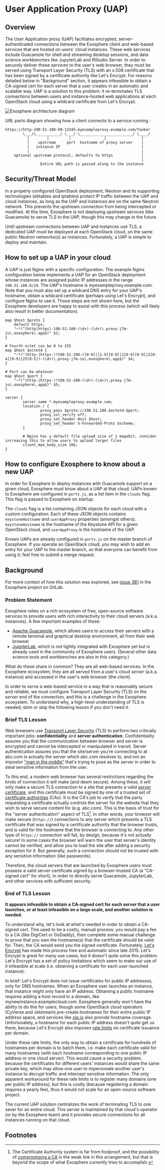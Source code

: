 # User Application Proxy (UAP)

## Overview

The User Application proxy (UAP) facilitates encrypted, server-authenticated connections between the Exosphere client and web-based services that are hosted on users' cloud instances. These web services include Guacamole for shell and streaming desktop sessions, and data science workbenches like JupyterLab and RStudio Server. In order to securely deliver these services to the user's web browser, they must be served using Transport Layer Security (TLS) with an x.509 certificate that has been signed by a certificate authority like Let's Encrypt. For reasons detailed below in "Background" section, it appears infeasible to obtain a CA-signed cert for each server that a user creates in an automatic and scalable way. UAP is a solution to this problem: it re-terminates TLS connections between users and instance-hosted web applications at each OpenStack cloud using a wildcard certificate from Let's Encrypt.

![Exosphere architecture diagram](architecture.png)

URL parts diagram showing how a client connects to a service running :
```
https://http-198-51-100-99-12345.myexampleproxy.example.com/foobar
        \___/\___________/ \___/ \________________________/ \____/
          |        |         |               |                |
          |    upstream     port  hostname of proxy server    |
          |   instance IP                                     |
          |                                                   |
    optional upstream protocol, defaults to https             |
                                                              |
                Entire URL path is passed along to the instance
```


## Security/Threat Model

In a properly configured OpenStack deployment, Neutron and its supporting technologies (ebtables and iptables) protect IP traffic between the UAP and cloud instances, as long as the UAP and instances are on the same Neutron network. This prevents the upstream connection from being intercepted or modified.  At this time, Exosphere is not deploying upstream services (like Guacamole) to serve TLS to the UAP, though this may change in the future.

Until upstream connections between UAP and instances use TLS, a dedicated UAP must be deployed at each OpenStack cloud, on the same public Neutron networks(s) as instances. Fortunately, a UAP is simple to deploy and maintain.

## How to set up a UAP in your cloud

A UAP is just Nginx with a specific configuration. The example Nginx configuration below implements a UAP for an OpenStack deployment whose instances are assigned public IP addresses in the range `198.51.100.0/24`. The UAP's hostname is myexampleproxy.example.com. Note that you must also set up a wildcard DNS entry for your UAP's hostname, obtain a wildcard certificate (perhaps using Let's Encrypt), and configure Nginx to use it. Those steps are not shown here, but the Exosphere developers are happy to assist with this process (which will likely also result in better documentation).

```
map $host $proto {
    default https;
    "~*(^(http|https)-198-51-100-(\d+)-(\d+)\.proxy-j7m-iu\.exosphere\.app$)" $2;
}

# Fourth octet can be 0 to 255
map $host $octet4 {
    "~*(^(http-|https-)?198-51-100-([0-9]|[1-9][0-9]|1[0-9][0-9]|2[0-4][0-9]|25[0-5])-(\d+)\.proxy-j7m-iu\.exosphere\.app$)" $4;
}

# Port can be whatever
map $host $port {
    "~*(^(http-|https-)?198-51-100-(\d+)-(\d+)\.proxy-j7m-iu\.exosphere\.app$)" $5;
}

server {
        server_name *.myexampleproxy.example.com;
        location / {
                proxy_pass $proto://198.51.100.$octet4:$port;
                proxy_ssl_verify off;
                proxy_set_header Host $host;
                proxy_set_header X-Forwarded-Proto $scheme;
        }

        # Nginx has a default file upload size of 1 megabit, consider increasing this to allow users to upload larger files
        client_max_body_size 10G;
}

```

## How to configure Exosphere to know about a new UAP

In order for Exosphere to deploy instances with Guacamole support on a given cloud, Exosphere must know about a UAP at that cloud. UAPs known to Exosphere are configured in `ports.js`, as a list item in the `clouds` flag. This flag is passed to Exosphere on startup.

The `clouds` flag is a list containing JSON objects for each cloud with a custom configuration. Each of these JSON objects contains `keystoneHostname` and `userAppProxy` properties (amongst others). `keystoneHostname` is the hostname of the Keystone API for a given OpenStack cloud, and `userAppProxy` is the hostname of the UAP.

Known UAPs are already configured in `ports.js` on the master branch of Exosphere. If you operate an OpenStack cloud, you may wish to add an entry for your UAP to the master branch, so that everyone can benefit from using it; feel free to submit a merge request.

## Background

For more context of how this solution was explored, see [issue 381](https://gitlab.com/exosphere/exosphere/-/issues/381) in the Exosphere project on GitLab.

### Problem Statement

Exosphere relies on a rich ecosystem of free, open-source software services to provide users with rich interactivity to their cloud servers (a.k.a. instances). A few important examples of these:

- [Apache Guacamole](http://guacamole.apache.org/), which allows users to access their servers with a remote terminal and graphical desktop environment, all from their web browser
- [JupyterLab](https://jupyter.org/), which is not tightly integrated with Exosphere yet but is already used in the community of Exosphere users. (Several other data science tools and workbenches are also in this category.) 

What do these share in common? They are all web-based services. In the Exosphere ecosystem, they are all served from a user's cloud _server_ (a.k.a. instance) and accessed in the user's web browser (the _client_).

In order to serve a web-based service in a way that is reasonably secure and reliable, we must configure Transport Layer Security (TLS) on the _server_ end of the connection, and this is a challenge in the Exosphere ecosystem. To understand why, a high-level understanding of TLS is needed; skim or skip the following lesson if you don't need it.

### Brief TLS Lesson

Web browsers use [Transport Layer Security](https://en.wikipedia.org/wiki/Transport_Layer_Security) (TLS) to perform two critically important jobs: **confidentiality** and **server authentication**. Confidentiality assures you that the communication between browser and server is encrypted and cannot be intercepted or manipulated in transit. Server authentication assures you that the site/server you're connecting to at abc.com is actually the server which abc.com resolves to, and not an impostor ["man in the middle"](https://en.wikipedia.org/wiki/Man-in-the-middle_attack) that's trying to pose as the server in order to steal sensitive information from the user.

To this end, a modern web browser has several restrictions regarding the kinds of connection it will make (and deem secure). Among these, it will only make a secure TLS connection to a site that presents a valid [server certificate](https://en.wikipedia.org/wiki/Public_key_certificate#TLS/SSL_server_certificate), and this certificate must be signed by one of a trusted set of [certificate authorities](https://en.wikipedia.org/wiki/Certificate_authority) (CAs). It is the CA's job to verify that the party requesting a certificate actually controls the server for the website that they wish to serve secure content for (e.g. abc.com). This is the basis of trust for the "server authentication" aspect of TLS[^tlsdisclaimer]. In other words, your browser will make secure (`https://`) connections to any server which presents a TLS certificate that was signed by a certificate authority that the browser trusts, and is valid for the hostname that the browser is connecting to. Any other type of `https://` connection will fail, by design, because it's not actually secure! In some cases the browser will warn the user that server's identity cannot be verified, and allow you to load the site after adding a security exception for it. But generally, such a connection should not be trusted with any sensitive information (like passwords).

Therefore, the cloud servers that are launched by Exosphere users must possess a valid server certificate signed by a browser-trusted CA (a "CA-signed cert" for short), in order to directly serve Guacamole, JupyterLab, and other services with sufficient security.

### End of TLS Lesson

**It appears infeasible to obtain a CA-signed cert for each server that a user launches, or at least infeasible on a large scale, and another solution is needed.**

To understand why, let's look at what's needed in order to obtain a CA-signed cert. This used to be a costly, manual process: you would pay a fee to a CA (like DigiCert or GoDaddy), then complete some manual challenge to prove that you own the hostname(s) that the certificate should be valid for. Then, the CA would send you the signed certificate. Fortunately, [Let's Encrypt](https://letsencrypt.org) has made this process free and automatic since late 2015. Let's Encrypt is great for many use cases, but it doesn't quite solve this problem. Let's Encrypt has a set of policy limitations which seem to make our use of it infeasible at scale (i.e. obtaining a certificate for each user-launched instance).

In brief: Let's Encrypt does not issue certificates for public IP addresses, only for DNS hostnames. When an Exosphere user launches an instance, that instance might only have an IP address. Obtaining a public hostname requires adding a host record to a domain, like mynewinstance.examplecloud.com. Exosphere generally won't have the ability to do this for users, though some OpenStack cloud operators (CyVerse and Jetstream) pre-create hostnames for their entire public IP address space, and services like [xip.io](http://xip.io/) also provide hostname coverage. Unfortunately, a hostname for each public IP address doesn't quite get us there, because Let's Encrypt also imposes [rate limits](https://letsencrypt.org/docs/rate-limits/) on certificate issuance per domain.

Under these rate limits, the only way to obtain a certificate for hundreds of hostnames per domain is to batch them, i.e. make each certificate valid for many hostnames (with each hostname corresponding to one public IP address or one cloud server). This would cause a security problem, because the certificates for different users' instances would share the same private key, which may allow one user to impersonate another user's instance to decrypt traffic and intercept sensitive information.  The only apparent workaround for these rate limits is to register many domains (one per public IP address), but this is costly (because registering a domain requires a yearly fee), thus it would not scale for an open-source software project.

The current UAP solution centralizes the work of terminating TLS to one sever for an entire cloud. This server is maintained by that cloud's operator (or by the Exosphere team) and it provides secure connections for all instances running on that cloud.

## Footnotes

[^tlsdisclaimer]: The Certificate Authority system is far from foolproof, and the possibility of [compromising a CA](https://en.wikipedia.org/wiki/Certificate_authority#CA_compromise) is the weak link in this arrangement, but that is beyond the scope of what Exosphere currently tries to accomplish.
